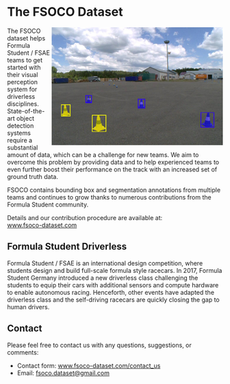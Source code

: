 # The FSOCO Dataset

<img align="right" width="400" src="assets/img/examples/index.png">

The FSOCO dataset helps Formula Student / FSAE teams to get started with their visual perception system for driverless disciplines.
State-of-the-art object detection systems require a substantial amount of data, which can be a challenge for new teams.
We aim to overcome this problem by providing data and to help experienced teams to even further boost their performance on the track with an increased set of ground truth data.

FSOCO contains bounding box and segmentation annotations from multiple teams and continues to grow thanks to numerous contributions from the Formula Student community.

Details and our contribution procedure are available at:
<br>
www.fsoco-dataset.com

## Formula Student Driverless

Formula Student / FSAE is an international design competition, where students design and build full-scale formula style racecars.
In 2017, Formula Student Germany introduced a new driverless class challenging the students to equip their cars with additional sensors and compute hardware to enable autonomous racing.
Henceforth, other events have adapted the driverless class and the self-driving racecars are quickly closing the gap to human drivers.

## Contact

Please feel free to contact us with any questions, suggestions, or comments:
* Contact form: www.fsoco-dataset.com/contact_us
* Email: fsoco.dataset@gmail.com
  